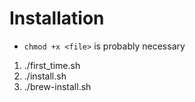 # Installation

- `chmod +x <file>` is probably necessary

1. ./first_time.sh
2. ./install.sh
3. ./brew-install.sh